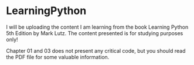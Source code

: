 # LearningPython
I will be uploading the content I am learning from the book Learning Python 5th Edition by Mark Lutz. 
The content presented is for studying purposes only!

Chapter 01 and 03 does not present any critical code, but you should read the PDF file for some valuable information.
